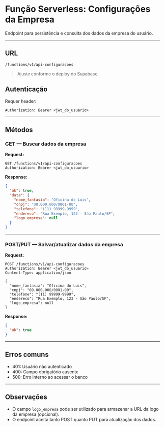 # Função Serverless: Configurações da Empresa

Endpoint para persistência e consulta dos dados da empresa do usuário.

---

## URL
`/functions/v1/api-configuracoes`

> Ajuste conforme o deploy do Supabase.

## Autenticação
Requer header:
```
Authorization: Bearer <jwt_do_usuario>
```

---

## Métodos

### GET — Buscar dados da empresa

**Request:**
```http
GET /functions/v1/api-configuracoes
Authorization: Bearer <jwt_do_usuario>
```

**Response:**
```json
{
  "ok": true,
  "data": {
    "nome_fantasia": "Oficina do Luis",
    "cnpj": "00.000.000/0001-00",
    "telefone": "(11) 99999-9999",
    "endereco": "Rua Exemplo, 123 - São Paulo/SP",
    "logo_empresa": null
  }
}
```

---

### POST/PUT — Salvar/atualizar dados da empresa

**Request:**
```http
POST /functions/v1/api-configuracoes
Authorization: Bearer <jwt_do_usuario>
Content-Type: application/json

{
  "nome_fantasia": "Oficina do Luis",
  "cnpj": "00.000.000/0001-00",
  "telefone": "(11) 99999-9999",
  "endereco": "Rua Exemplo, 123 - São Paulo/SP",
  "logo_empresa": null
}
```

**Response:**
```json
{
  "ok": true
}
```

---

## Erros comuns
- 401: Usuário não autenticado
- 400: Campo obrigatório ausente
- 500: Erro interno ao acessar o banco

---

## Observações
- O campo `logo_empresa` pode ser utilizado para armazenar a URL da logo da empresa (opcional).
- O endpoint aceita tanto POST quanto PUT para atualização dos dados.
